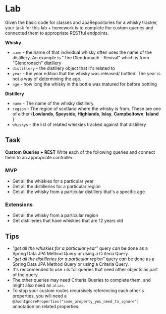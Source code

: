 # Lab

Given the basic code for classes and JpaRepositories for a whisky tracker, your task for this lab + homework is to complete the custom queries and connected them to appropriate RESTful endpoints.



**Whisky**

- `name` - the name of that individual whisky often uses the name of the distillery. An example is "The Glendronach - Revival" which is from "Glendronach" distillery
- `distillery` - the distillery object that it's related to
- `year` - the year edition that the whisky was released/ bottled. The year is not a way of determining the age.
- `age` - how long the whisky in the bottle was matured for before bottling

**Distillery**

- `name` - The name of the whisky distillery.
- `region` - The region of scotland where the whisky is from. These are one of either {**Lowlands**, **Speyside**, **Highlands**, **Islay**, **Campbeltown**, **Island** }
- `whiskys` - the list of related whiskies tracked against that distillery

## Task

**Custom Queries + REST** Write each of the following queries and connect them to an appropriate controller:

### MVP
  * Get all the whiskies for a particular year
  * Get all the distilleries for a particular region
  * Get all the whisky from a particular distillery that's a specific age
  
###  Extensions
  * Get all the whisky from a particular region 
  * Get distilleries that have whiskies that are 12 years old 



## Tips
* *"get all the whiskies for a particular year"* query *can* be done as a Spring Data JPA Method Query or using a Criteria Query.
* *"get all the distilleries for a particular region"* query *can* be done as a Spring Data JPA Method Query or using a Criteria Query.
* It's reccomended to use `id`s for queries that need other objects as part of the query.
* The other queries may need Criteria Queries to complete them, and might also need an `alias`.
* To stop your custom routes recursively referencing each other's properties, you will need a `@JsonIgnoreProperties("some_property_you_need_to_ignore")` annotation on related properties.

